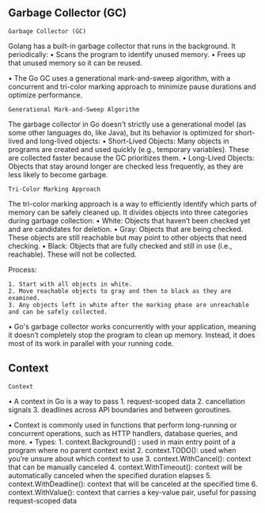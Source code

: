 ## Garbage Collector (GC)

    Garbage Collector (GC) 
Golang has a built-in garbage collector that runs in the background. It periodically:
    • Scans the program to identify unused memory.
    • Frees up that unused memory so it can be reused. 
    
• The Go GC uses a generational mark-and-sweep algorithm, with a concurrent and tri-color marking approach to minimize pause durations and optimize performance.

    Generational Mark-and-Sweep Algorithm

The garbage collector in Go doesn't strictly use a generational model (as some other languages do, like Java), but its behavior is optimized for short-lived and long-lived objects:
    • Short-Lived Objects: Many objects in programs are created and used quickly (e.g., temporary variables). These are collected faster because the GC prioritizes them.
    • Long-Lived Objects: Objects that stay around longer are checked less frequently, as they are less likely to become garbage.

    Tri-Color Marking Approach

The tri-color marking approach is a way to efficiently identify which parts of memory can be safely cleaned up. It divides objects into three categories during garbage collection:
    • White: Objects that haven’t been checked yet and are candidates for deletion.
    • Gray: Objects that are being checked. These objects are still reachable but may point to other objects that need checking.
    • Black: Objects that are fully checked and still in use (i.e., reachable). These will not be collected.
    
Process:

    1. Start with all objects in white.
    2. Move reachable objects to gray and then to black as they are examined.
    3. Any objects left in white after the marking phase are unreachable and can be safely collected.


• Go's garbage collector works concurrently with your application, meaning it doesn’t completely stop the program to clean up memory. Instead, it does most of its work in parallel with your running code.




## Context



    Context

• A context in Go is a way to pass 
    1. request-scoped data
    2. cancellation signals
    3. deadlines across API boundaries and between goroutines.
    
• Context is commonly used in functions that perform long-running or concurrent operations, such as HTTP handlers, database queries, and more.
• Types:
    1. context.Background() : used in main entry point of a program where no parent context exist
    2. context.TODO():             used when you’re unsure about which context to use
    3. context.WithCancel():   context that can be manually canceled
    4. context.WithTimeout(): context will be automatically canceled when the specified duration elapses
    5. context.WithDeadline(): context that will be canceled at the specified time
    6. context.WithValue(): context that carries a key-value pair, useful for passing request-scoped data
    

